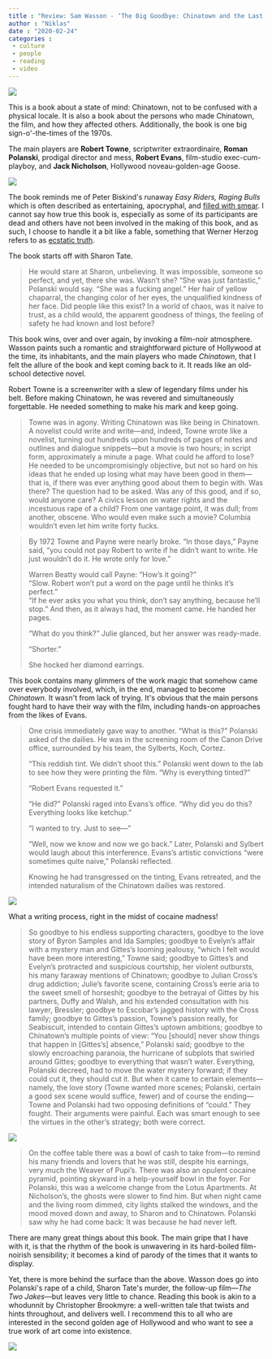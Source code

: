 ```yaml
---
title : "Review: Sam Wasson - ‘The Big Goodbye: Chinatown and the Last Years of Hollywood’"
author : "Niklas"
date : "2020-02-24"
categories : 
 - culture
 - people
 - reading
 - video
---
```


![](https://niklasblog.com/wp-content/9781250301826_064b9.jpg)

This is a book about a state of mind: Chinatown, not to be confused with a physical locale. It is also a book about the persons who made Chinatown, the film, and how they affected others. Additionally, the book is one big sign-o'-the-times of the 1970s.

The main players are **Robert Towne**, scriptwriter extraordinaire, **Roman Polanski**, prodigal director and mess, **Robert Evans**, film-studio exec-cum-playboy, and **Jack Nicholson**, Hollywood noveau-golden-age Goose.

![](https://niklasblog.com/wp-content/40496148-1.png)

The book reminds me of Peter Biskind's runaway _Easy Riders, Raging Bulls_ which is often described as entertaining, apocryphal, and [filled with smear](https://en.wikipedia.org/wiki/Easy_Riders%2C_Raging_Bulls#Controversy_and_criticism). I cannot say how true this book is, especially as some of its participants are dead and others have not been involved in the making of this book, and as such, I choose to handle it a bit like a fable, something that Werner Herzog refers to as [ecstatic truth](https://hyp.is/N_R65FcYEeq9qKuG-wJ1GQ/www.rogerebert.com/rogers-journal/herzogs-minnesota-declaration-defining-ecstatic-truth).

The book starts off with Sharon Tate.

> He would stare at Sharon, unbelieving. It was impossible, someone so perfect, and yet, there she was. Wasn’t she? “She was just fantastic,” Polanski would say. “She was a fucking angel.” Her hair of yellow chaparral, the changing color of her eyes, the unqualified kindness of her face. Did people like this exist? In a world of chaos, was it naive to trust, as a child would, the apparent goodness of things, the feeling of safety he had known and lost before?

This book wins, over and over again, by invoking a film-noir atmosphere. Wasson paints such a romantic and straightforward picture of Hollywood at the time, its inhabitants, and the main players who made _Chinatown_, that I felt the allure of the book and kept coming back to it. It reads like an old-school detective novel.

Robert Towne is a screenwriter with a slew of legendary films under his belt. Before making Chinatown, he was revered and simultaneously forgettable. He needed something to make his mark and keep going.

> Towne was in agony. Writing Chinatown was like being in Chinatown. A novelist could write and write—and, indeed, Towne wrote like a novelist, turning out hundreds upon hundreds of pages of notes and outlines and dialogue snippets—but a movie is two hours; in script form, approximately a minute a page. What could he afford to lose? He needed to be uncompromisingly objective, but not so hard on his ideas that he ended up losing what may have been good in them—that is, if there was ever anything good about them to begin with. Was there? The question had to be asked. Was any of this good, and if so, would anyone care? A civics lesson on water rights and the incestuous rape of a child? From one vantage point, it was dull; from another, obscene. Who would even make such a movie? Columbia wouldn’t even let him write forty fucks.

> By 1972 Towne and Payne were nearly broke. “In those days,” Payne said, “you could not pay Robert to write if he didn’t want to write. He just wouldn’t do it. He wrote only for love.”  
>   
> Warren Beatty would call Payne: “How’s it going?”  
> “Slow. Robert won’t put a word on the page until he thinks it’s perfect.”  
> “If he ever asks you what you think, don’t say anything, because he’ll stop.” And then, as it always had, the moment came. He handed her pages.  
>   
> “What do you think?” Julie glanced, but her answer was ready-made.  
>   
> “Shorter.”  
>   
> She hocked her diamond earrings.

This book contains many glimmers of the work magic that somehow came over everybody involved, which, in the end, managed to become _Chinatown_. It wasn't from lack of trying. It's obvious that the main persons fought hard to have their way with the film, including hands-on approaches from the likes of Evans.

> One crisis immediately gave way to another. “What is this?” Polanski asked of the dailies. He was in the screening room of the Canon Drive office, surrounded by his team, the Sylberts, Koch, Cortez.  
>   
> “This reddish tint. We didn’t shoot this.” Polanski went down to the lab to see how they were printing the film. “Why is everything tinted?”  
>   
> “Robert Evans requested it.”  
>   
> “He did?” Polanski raged into Evans’s office. “Why did you do this? Everything looks like ketchup.”  
>   
> “I wanted to try. Just to see—”  
>   
> “Well, now we know and now we go back.” Later, Polanski and Sylbert would laugh about this interference. Evans’s artistic convictions “were sometimes quite naive,” Polanski reflected.  
>   
> Knowing he had transgressed on the tinting, Evans retreated, and the intended naturalism of the Chinatown dailies was restored.

![](https://a.scpr.org/i/c86d1de41ecd32ce6133e9b8ac83bd86/71123-full.jpg)

What a writing process, right in the midst of cocaine madness!

> So goodbye to his endless supporting characters, goodbye to the love story of Byron Samples and Ida Samples; goodbye to Evelyn’s affair with a mystery man and Gittes’s looming jealousy, “which I felt would have been more interesting,” Towne said; goodbye to Gittes’s and Evelyn’s protracted and suspicious courtship, her violent outbursts, his many faraway mentions of Chinatown; goodbye to Julian Cross’s drug addiction; Julie’s favorite scene, containing Cross’s eerie aria to the sweet smell of horseshit; goodbye to the betrayal of Gittes by his partners, Duffy and Walsh, and his extended consultation with his lawyer, Bressler; goodbye to Escobar’s jagged history with the Cross family; goodbye to Gittes’s passion, Towne’s passion really, for Seabiscuit, intended to contain Gittes’s uptown ambitions; goodbye to Chinatown’s multiple points of view: “You \[should\] never show things that happen in \[Gittes’s\] absence,” Polanski said; goodbye to the slowly encroaching paranoia, the hurricane of subplots that swirled around Gittes; goodbye to everything that wasn’t water. Everything, Polanski decreed, had to move the water mystery forward; if they could cut it, they should cut it. But when it came to certain elements—namely, the love story (Towne wanted more scenes; Polanski, certain a good sex scene would suffice, fewer) and of course the ending—Towne and Polanski had two opposing definitions of “could.” They fought. Their arguments were painful. Each was smart enough to see the virtues in the other’s strategy; both were correct.

![](https://4.bp.blogspot.com/-_RrNjeIBXAM/UYgfqo37pRI/AAAAAAAAHqg/GbiMadTRzoA/s1600/BigTujungaWash2_Chinatown.jpg)

> On the coffee table there was a bowl of cash to take from—to remind his many friends and lovers that he was still, despite his earnings, very much the Weaver of Pupi’s. There was also an opulent cocaine pyramid, pointing skyward in a help-yourself bowl in the foyer. For Polanski, this was a welcome change from the Lotus Apartments. At Nicholson’s, the ghosts were slower to find him. But when night came and the living room dimmed, city lights stalked the windows, and the mood moved down and away, to Sharon and to Chinatown. Polanski saw why he had come back: It was because he had never left.

There are many great things about this book. The main gripe that I have with it, is that the rhythm of the book is unwavering in its hard-boiled film-noirish sensibility; it becomes a kind of parody of the times that it wants to display.

Yet, there is more behind the surface than the above. Wasson does go into Polanski's rape of a child, Sharon Tate's murder, the follow-up film—_The Two Jakes_—but leaves very little to chance. Reading this book is akin to a whodunnit by Christopher Brookmyre: a well-written tale that twists and hints throughout, and delivers well. I recommend this to all who are interested in the second golden age of Hollywood and who want to see a true work of art come into existence.

![](https://niklasblog.com/wp-content/41036911.png)
